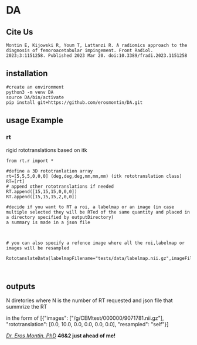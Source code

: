 # DA
## Cite Us

```
Montin E, Kijowski R, Youm T, Lattanzi R. A radiomics approach to the diagnosis of femoroacetabular impingement. Front Radiol. 2023;3:1151258. Published 2023 Mar 20. doi:10.3389/fradi.2023.1151258
```


## installation
```
#create an environment 
python3 -m venv DA
source DA/bin/activate
pip install git+https://github.com/erosmontin/DA.git

```
## usage Example

### rt
rigid rototranslations based on itk

```
from rt.r import *

#define a 3D rototranlation array
rt=[5,5,5,0,0,0] (deg,deg,deg,mm,mm,mm) (itk rototranslation class)
RT=[rt]
# append other rototranslations if needed
RT.append([15,15,15,0,0,0])
RT.append([15,15,15,2,0,0])

#decide if you want to RT a roi, a labelmap or an image (in case multiple selected they will be RTed of the same quantity and placed in a directory specified by outputDirectory)
a summary is made in a json file



# you can also specify a refence image where all the roi,labelmap or images will be resampled

RototanslateData(labelmapFilename="tests/data/labelmap.nii.gz",imageFileName="tests/data/image.nii.gz",rototranslations=RT,outputDirectory="/tmp/TEST",referenceImageFileName=None)



```


## outputs
N diretories where N is the number of RT requested
and json file that summrize the RT

in the form of
[{"images": ["/g/CEMtest/000000/9071781.nii.gz"], "rototranslation": [0.0, 10.0, 0.0, 0.0, 0.0, 0.0], "resampled": "self"}]


    
[*Dr. Eros Montin, PhD*](http://me.biodimensional.com)
**46&2 just ahead of me!**

